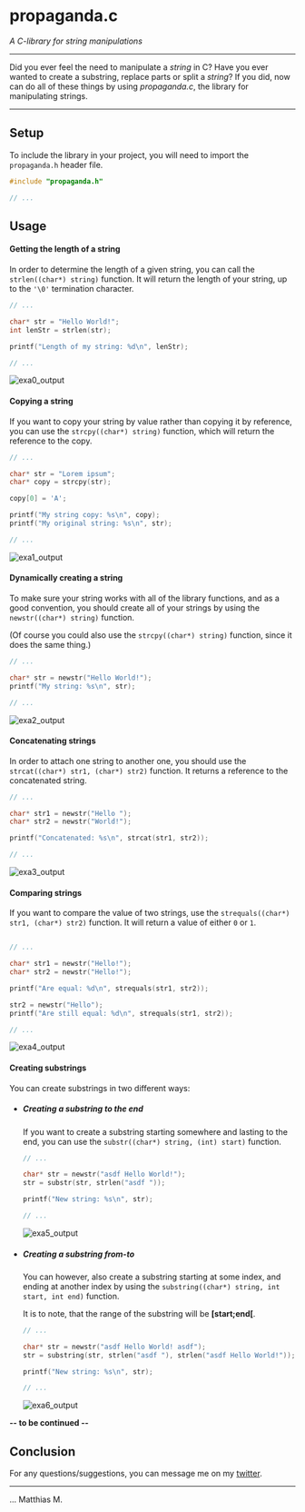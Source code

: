 # propaganda.c
_A C-library for string manipulations_

---

Did you ever feel the need to manipulate a _string_ in C? Have you ever wanted to create a substring, replace parts or split a _string_? If you did, now can do all of these things by using _propaganda.c_, the library for manipulating strings.

---

## Setup

To include the library in your project, you will need to import the `propaganda.h` header file.

```C
#include "propaganda.h"

// ...
```

## Usage

#### Getting the length of a string

In order to determine the length of a given string, you can call the `strlen((char*) string)` function. It will return the length of your string, up to the `'\0'` termination character.

```C
// ...

char* str = "Hello World!";
int lenStr = strlen(str);

printf("Length of my string: %d\n", lenStr);

// ...
```

![exa0_output](media/00.JPG)

#### Copying a string

If you want to copy your string by value rather than copying it by reference, you can use the `strcpy((char*) string)` function, which will return the reference to the copy.

```C
// ...

char* str = "Lorem ipsum";
char* copy = strcpy(str);

copy[0] = 'A';

printf("My string copy: %s\n", copy);
printf("My original string: %s\n", str);

// ...
```

![exa1_output](media/01.JPG)

#### Dynamically creating a string

To make sure your string works with all of the library functions, and as a good convention, you should create all of your strings by using the `newstr((char*) string)` function.

(Of course you could also use the `strcpy((char*) string)` function, since it does the same thing.)

```C
// ...

char* str = newstr("Hello World!");
printf("My string: %s\n", str);

// ...
```

![exa2_output](media/02.JPG)

#### Concatenating strings

In order to attach one string to another one, you should use the `strcat((char*) str1, (char*) str2)` function. It returns a reference to the concatenated string.

```C
// ...

char* str1 = newstr("Hello ");
char* str2 = newstr("World!");

printf("Concatenated: %s\n", strcat(str1, str2));

// ...
```

![exa3_output](media/03.JPG)

#### Comparing strings

If you want to compare the value of two strings, use the `strequals((char*) str1, (char*) str2)` function. It will return a value of either `0` or `1`.

```C

// ...

char* str1 = newstr("Hello!");
char* str2 = newstr("Hello!");

printf("Are equal: %d\n", strequals(str1, str2));

str2 = newstr("Hello");
printf("Are still equal: %d\n", strequals(str1, str2));

// ...

```

![exa4_output](media/04.JPG)

#### Creating substrings

You can create substrings in two different ways:
  * ##### Creating a substring to the end
    If you want to create a substring starting somewhere and lasting to the end, you can use the `substr((char*) string, (int) start)` function.

    ```C
    // ...

    char* str = newstr("asdf Hello World!");
    str = substr(str, strlen("asdf "));

    printf("New string: %s\n", str);

    // ...
    ```

    ![exa5_output](media/05.JPG)

  * ##### Creating a substring from-to
    You can however, also create a substring starting at some index, and ending at another index by using the `substring((char*) string, int start, int end)` function.

    It is to note, that the range of the substring will be **[start;end[**.

    ```C
    // ...

    char* str = newstr("asdf Hello World! asdf");
    str = substring(str, strlen("asdf "), strlen("asdf Hello World!"));

    printf("New string: %s\n", str);

    // ...
    ```

    ![exa6_output](media/06.JPG)

**-- to be continued --**

## Conclusion

For any questions/suggestions, you can message me on my [twitter](https://twitter.com/Matthia23184857).

---

... Matthias M.
